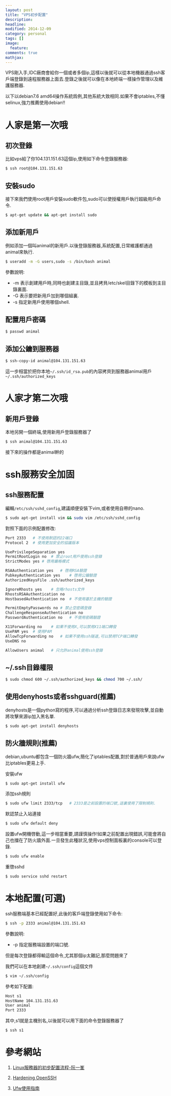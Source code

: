 ```yaml
---
layout: post
title: "VPS初步配置"
description: 
headline: 
modified: 2014-12-09
category: personal
tags: []
image: 
  feature: 
comments: true
mathjax: 
---
```

VPS剛入手,IDC廠商會給你一個或者多個ip,這樣以後就可以從本地機器通過ssh客戶端登錄到遠程服務器上面去.登錄之後就可以像在本地終端一樣操作管理以及維護服務器.
<!--more-->

以下以debian7.6 amd64操作系統爲例,其他系統大致相同.如果不會iptables,不懂selinux,強力推薦使用debian!!

# 人家是第一次哦

## 初次登錄
比如vps給了你104.131.151.63這個ip,使用如下命令登錄服務器:

~~~ bash
$ ssh root@104.131.151.63
~~~

## 安裝sudo
接下來我們使用root用戶安裝sudo軟件包,sudo可以使授權用戶執行超級用戶命令.

~~~ bash
$ apt-get update && apt-get install sudo
~~~

## 添加新用戶

例如添加一個叫animal的新用戶.以後登錄服務器,系統配置,日常維護都通過animal來執行.

~~~ bash
$ useradd -m -G users,sudo -s /bin/bash animal
~~~

參數說明:

  * -m 表示創建用戶時,同時也創建主目錄,並且拷貝/etc/skel目錄下的模板到主目錄裏面.
  * -G 表示要把新用戶加到哪個組裏.
  * -s 指定新用戶使用哪個shell.

## 配置用戶密碼

~~~ bash
$ passwd animal
~~~

## 添加公鑰到服務器

~~~ bash
$ ssh-copy-id animal@104.131.151.63
~~~

這一步相當於把你本地`~/.ssh/id_rsa.pub`的內容拷貝到服務器animal用戶`~/.ssh/authorized_keys`

# 人家才第二次哦

## 新用戶登錄

本地另開一個終端,使用新用戶登錄服務器了

~~~ bash
$ ssh animal@104.131.151.63
~~~

接下來的操作都是animal幹的

# ssh服務安全加固

## ssh服務配置

編輯`/etc/ssh/sshd_config`,建議順便安裝下vim,或者使用自帶的nano.

~~~ bash
$ sudo apt-get install vim && sudo vim /etc/ssh/sshd_config
~~~

對照下面的示例配置修改:

~~~ bash
Port 2333   # 不使用默認的22端口
Protocol 2  # 使用更加安全的協議版本

UsePrivilegeSeparation yes
PermitRootLogin no  # 禁止root用戶使用ssh登錄
StrictModes yes # 啓用嚴格模式

RSAAuthentication yes   # 啓用RSA驗證
PubkeyAuthentication yes    # 啓用公鑰驗證
AuthorizedKeysFile .ssh/authorized_keys

IgnoreRhosts yes    # 忽略rhosts文件
RhostsRSAAuthentication no
HostbasedAuthentication no  # 不使用基於主機的驗證

PermitEmptyPasswords no # 禁止空密碼登錄
ChallengeResponseAuthentication no
PasswordAuthentication no   # 不使用密碼驗證

X11Forwarding no    # 如果不使用X,可以禁用X11端口轉發
UsePAM yes  # 使用PAM
AllowTcpForwarding no   # 如果不使用ssh隧道,可以禁用TCP端口轉發
UseDNS no

AllowUsers animal   # 只允許animal使用ssh登錄
~~~

## ~/.ssh目錄權限

~~~ bash
$ sudo chmod 600 ~/.ssh/authorized_keys && chmod 700 ~/.ssh/
~~~

## 使用denyhosts或者sshguard(推薦)

denyhosts是一個python寫的程序,可以通過分析ssh登錄日志來發現攻擊,並自動將攻擊來源ip加入黑名單.

~~~ bash
$ sudo apt-get install denyhosts
~~~

## 防火牆規則(推薦)

debian,ubuntu都包含一個防火牆ufw,簡化了iptables配置,對於普通用戶來說ufw比iptables更易上手.

安裝ufw

~~~ bash
$ sudo apt-get install ufw
~~~

添加ssh規則

~~~ bash
$ sudo ufw limit 2333/tcp   # 2333是之前設置的端口號,這裏使用了限制規則.
~~~

默認禁止入站連接

~~~ bash
$ sudo ufw default deny
~~~

設置ufw開機啓動,這一步相當重要,請謹慎操作!如果之前配置出現錯誤,可能會將自己也擋在了防火牆外面.一旦發生此種狀況,使用vps控制面板裏的console可以登錄.

~~~ bash
$ sudo ufw enable
~~~

重啓sshd

~~~ bash
$ sudo service sshd restart
~~~

# 本地配置(可選)

ssh服務端基本已經配置好,此後的客戶端登錄使用如下命令:

~~~ bash
$ ssh -p 2333 animal@104.131.151.63
~~~

參數說明:
  * -p 指定服務端設置的端口號.

但是每次登錄都得輸這個命令,尤其那個ip太難記,那麼問題來了

我們可以在本地創建`~/.ssh/config`這個文件

~~~ bash
$ vim ~/.ssh/config
~~~

參考如下配置:

~~~ bash
Host s1
HostName 104.131.151.63
User animal
Port 2333
~~~

其中,s1就是主機別名,以後就可以用下面的命令登錄服務器了

~~~ bash
$ ssh s1
~~~

# 參考網站

1. [Linux服務器的初步配置流程-阮一峯](http://www.ruanyifeng.com/blog/2014/03/server_setup.html "Linux服務器的初步配置流程-阮一峯")

2. [Hardening OpenSSH](https://dev.gentoo.org/~swift/docs/security_benchmarks/openssh.html "Hardening OpenSSH")

3. [Ufw使用指南](http://wiki.ubuntu.org.cn/Ufw%E4%BD%BF%E7%94%A8%E6%8C%87%E5%8D%97 "Ufw使用指南")
